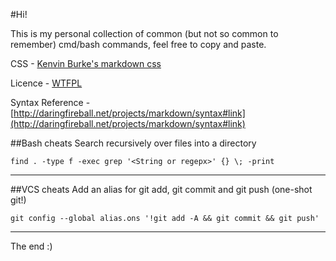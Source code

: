 <link href="http://kevinburke.bitbucket.org/markdowncss/markdown.css" rel="stylesheet"></link>

#Hi! 

This is my personal collection of common (but not so common to remember) cmd/bash commands, feel free to copy and paste. 

CSS - [Kenvin Burke's markdown css](http://kevinburke.bitbucket.org/markdowncss/) 

Licence - [WTFPL](http://sam.zoy.org/wtfpl/) 

Syntax Reference - [http://daringfireball.net/projects/markdown/syntax#link](http://daringfireball.net/projects/markdown/syntax#link) 

##Bash cheats
Search recursively over files into a directory 

	find . -type f -exec grep '<String or regepx>' {} \; -print 
***** 
##VCS cheats
Add an alias for git add, git commit and git push (one-shot git!) 

	git config --global alias.ons '!git add -A && git commit && git push'

***** 
The end :)
